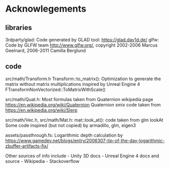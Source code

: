 # Acknowlegements

## libraries

3rdparty/glad: Code generated by GLAD tool: https://glad.dav1d.de/
glfw: Code by GLFW team http://www.glfw.org/, copyright 2002-2006 Marcus Geelnard, 2006-2011 Camilla Berglund

## code

src/math/Transform.h Transform::to_matrix():
    Optimization to generate the matrix without matrix multiplications inspired by
    Unreal Engine 4 FTransformNonVectorized::ToMatrixWithScale()

src/math/Quat.h:
    Most formulas taken from Quaternion wikipedia page
    https://en.wikipedia.org/wiki/Quaternion
    Quaternion smix code taken from https://en.wikipedia.org/wiki/Slerp

src/math/Vec.h, src/math/Mat.h:
    mat::look_at(): code taken from glm lookAt
    Some code inspired (but not copied) by armadillo, glm, eigen3

assets/passthrough.fs:
    Logarithmic depth calculation by https://www.gamedev.net/blogs/entry/2006307-tip-of-the-day-logarithmic-zbuffer-artifacts-fix/

Other sources of info include
    - Unity 3D docs
    - Unreal Engine 4 docs and source
    - Wikipedia
    - Stackoverflow
